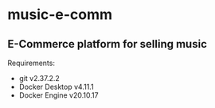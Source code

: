 # music-e-comm
## E-Commerce platform for selling music

Requirements:
- git v2.37.2.2
- Docker Desktop v4.11.1
- Docker Engine v20.10.17
